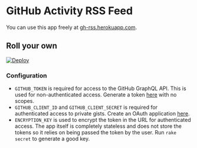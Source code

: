 # GitHub Activity RSS Feed

You can use this app freely at [gh-rss.herokuapp.com](https://gh-rss.herokuapp.com/).


## Roll your own

[![Deploy](https://www.herokucdn.com/deploy/button.png)](https://heroku.com/deploy?template=https://github.com/stefansundin/github-activity)

### Configuration

- `GITHUB_TOKEN` is required for access to the GitHub GraphQL API. This is used for non-authenticated access. Generate a token [here](https://github.com/settings/tokens) with no scopes.
- `GITHUB_CLIENT_ID` and `GITHUB_CLIENT_SECRET` is required for authenticated access to private gists. Create an OAuth application [here](https://github.com/settings/developers).
- `ENCRYPTION_KEY` is used to encrypt the token in the URL for authenticated access. The app itself is completely stateless and does not store the tokens so it relies on being passed the token by the user. Run `rake secret` to generate a good key.

